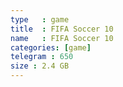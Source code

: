 ```yaml
---
type   : game
title  : FIFA Soccer 10
name   : FIFA Soccer 10
categories: [game]
telegram : 650
size : 2.4 GB
---
```




